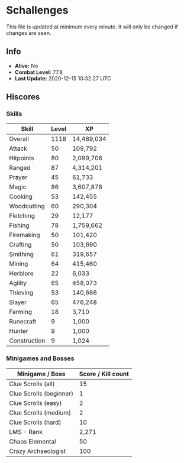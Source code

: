 # Schallenges

This file is updated at minimum every minute. It will only be changed if changes are seen.

## Info

 - **Alive:** No
 - **Combat Level:** 77.8
 - **Last Update:** 2020-12-15 10:32:27 UTC

## Hiscores

### Skills

| Skill | Level | XP |
|--|--|--|
| Overall | 1118 | 14,489,034 |
| Attack | 50 | 109,792 |
| Hitpoints | 80 | 2,099,706 |
| Ranged | 87 | 4,314,201 |
| Prayer | 45 | 61,733 |
| Magic | 86 | 3,607,878 |
| Cooking | 53 | 142,455 |
| Woodcutting | 60 | 290,304 |
| Fletching | 29 | 12,177 |
| Fishing | 78 | 1,759,662 |
| Firemaking | 50 | 101,420 |
| Crafting | 50 | 103,690 |
| Smithing | 61 | 319,657 |
| Mining | 64 | 415,460 |
| Herblore | 22 | 6,033 |
| Agility | 65 | 458,073 |
| Thieving | 53 | 140,666 |
| Slayer | 65 | 476,248 |
| Farming | 18 | 3,710 |
| Runecraft | 9 | 1,000 |
| Hunter | 9 | 1,000 |
| Construction | 9 | 1,024 |

### Minigames and Bosses

| Minigame / Boss | Score / Kill count |
|--|--|
| Clue Scrolls (all) | 15 |
| Clue Scrolls (beginner) | 1 |
| Clue Scrolls (easy) | 2 |
| Clue Scrolls (medium) | 2 |
| Clue Scrolls (hard) | 10 |
| LMS - Rank | 2,271 |
| Chaos Elemental | 50 |
| Crazy Archaeologist | 100 |
